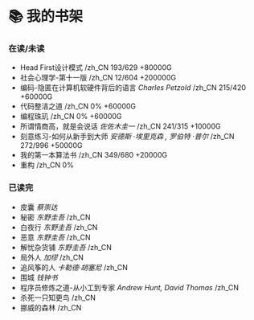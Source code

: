 # 📚 我的书架



### 在读/未读

- Head First设计模式  /zh_CN 193/629  +80000G
- 社会心理学-第十一版 /zh_CN 12/604  +200000G
- 编码-隐匿在计算机软硬件背后的语言 *Charles Petzold*  /zh_CN 215/420  +60000G
- 代码整洁之道  /zh_CN 0%  +60000G
- 编程珠玑 /zh_CN 0%  +60000G
- 所谓情商高，就是会说话  *佐佐木圭一*   /zh_CN 241/315  +10000G
- 刻意练习-如何从新手到大师 *安德斯 ·埃里克森 , 罗伯特 ·普尔*  /zh_CN  272/996  +50000G
- 我的第一本算法书 /zh_CN 349/680  +20000G
- 重构  /zh_CN  0%





### 已读完

- 皮囊 *蔡崇达*
- 秘密 *东野圭吾* /zh_CN 
- 白夜行 *东野圭吾* /zh_CN 
- 恶意 *东野圭吾* /zh_CN 
- 解忧杂货铺 *东野圭吾* /zh_CN 
- 局外人 *加缪* /zh_CN 
- 追风筝的人 *卡勒德·胡塞尼* /zh_CN 
- 围城 *钱钟书*
- 程序员修炼之道-从小工到专家 *Andrew Hunt, David Thomas*  /zh_CN 
- 杀死一只知更鸟 /zh_CN  
- 挪威的森林 /zh_CN